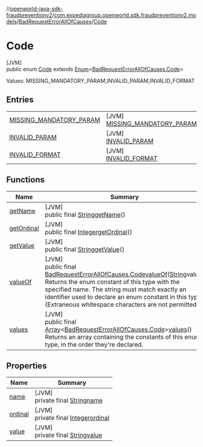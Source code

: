 //[openworld-java-sdk-fraudpreventionv2](../../../../index.md)/[com.expediagroup.openworld.sdk.fraudpreventionv2.models](../../index.md)/[BadRequestErrorAllOfCauses](../index.md)/[Code](index.md)

# Code

[JVM]\
public enum [Code](index.md) extends [Enum](https://docs.oracle.com/javase/8/docs/api/java/lang/Enum.html)&lt;[BadRequestErrorAllOfCauses.Code](index.md)&gt;

Values: MISSING_MANDATORY_PARAM,INVALID_PARAM,INVALID_FORMAT

## Entries

| | |
|---|---|
| [MISSING_MANDATORY_PARAM](-m-i-s-s-i-n-g_-m-a-n-d-a-t-o-r-y_-p-a-r-a-m/index.md) | [JVM]<br>[MISSING_MANDATORY_PARAM](-m-i-s-s-i-n-g_-m-a-n-d-a-t-o-r-y_-p-a-r-a-m/index.md) |
| [INVALID_PARAM](-i-n-v-a-l-i-d_-p-a-r-a-m/index.md) | [JVM]<br>[INVALID_PARAM](-i-n-v-a-l-i-d_-p-a-r-a-m/index.md) |
| [INVALID_FORMAT](-i-n-v-a-l-i-d_-f-o-r-m-a-t/index.md) | [JVM]<br>[INVALID_FORMAT](-i-n-v-a-l-i-d_-f-o-r-m-a-t/index.md) |

## Functions

| Name | Summary |
|---|---|
| [getName](index.md#-495893758%2FFunctions%2F-1883119931) | [JVM]<br>public final [String](https://docs.oracle.com/javase/8/docs/api/java/lang/String.html)[getName](index.md#-495893758%2FFunctions%2F-1883119931)() |
| [getOrdinal](index.md#990883068%2FFunctions%2F-1883119931) | [JVM]<br>public final [Integer](https://docs.oracle.com/javase/8/docs/api/java/lang/Integer.html)[getOrdinal](index.md#990883068%2FFunctions%2F-1883119931)() |
| [getValue](get-value.md) | [JVM]<br>public final [String](https://docs.oracle.com/javase/8/docs/api/java/lang/String.html)[getValue](get-value.md)() |
| [valueOf](value-of.md) | [JVM]<br>public final [BadRequestErrorAllOfCauses.Code](index.md)[valueOf](value-of.md)([String](https://docs.oracle.com/javase/8/docs/api/java/lang/String.html)value)<br>Returns the enum constant of this type with the specified name. The string must match exactly an identifier used to declare an enum constant in this type. (Extraneous whitespace characters are not permitted.) |
| [values](values.md) | [JVM]<br>public final [Array](https://kotlinlang.org/api/latest/jvm/stdlib/kotlin/-array/index.html)&lt;[BadRequestErrorAllOfCauses.Code](index.md)&gt;[values](values.md)()<br>Returns an array containing the constants of this enum type, in the order they're declared. |

## Properties

| Name | Summary |
|---|---|
| [name](../../-verification-type/_3_-d-s/index.md#-372974862%2FProperties%2F-1883119931) | [JVM]<br>private final [String](https://docs.oracle.com/javase/8/docs/api/java/lang/String.html)[name](../../-verification-type/_3_-d-s/index.md#-372974862%2FProperties%2F-1883119931) |
| [ordinal](../../-verification-type/_3_-d-s/index.md#-739389684%2FProperties%2F-1883119931) | [JVM]<br>private final [Integer](https://docs.oracle.com/javase/8/docs/api/java/lang/Integer.html)[ordinal](../../-verification-type/_3_-d-s/index.md#-739389684%2FProperties%2F-1883119931) |
| [value](-i-n-v-a-l-i-d_-f-o-r-m-a-t/index.md#-1999677349%2FProperties%2F-1883119931) | [JVM]<br>private final [String](https://docs.oracle.com/javase/8/docs/api/java/lang/String.html)[value](-i-n-v-a-l-i-d_-f-o-r-m-a-t/index.md#-1999677349%2FProperties%2F-1883119931) |
